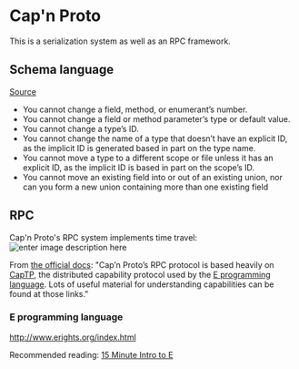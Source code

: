 # Cap'n Proto

This is a serialization system as well as an RPC framework.

## Schema language
[Source](https://capnproto.org/language.html)
- You cannot change a field, method, or enumerant’s number.
- You cannot change a field or method parameter’s type or default value.
- You cannot change a type’s ID.
- You cannot change the name of a type that doesn’t have an explicit ID, as the implicit ID is generated based in part on the type name.
- You cannot move a type to a different scope or file unless it has an explicit ID, as the implicit ID is based in part on the scope’s ID.
- You cannot move an existing field into or out of an existing union, nor can you form a new union containing more than one existing field

## RPC
Cap'n Proto's RPC system implements time travel: ![enter image description here](https://capnproto.org/images/time-travel.png)

From [the official docs](https://capnproto.org/rpc.html): "Cap’n Proto’s RPC protocol is based heavily on [CapTP](http://www.erights.org/elib/distrib/captp/index.html), the distributed capability protocol used by the [E programming language](http://www.erights.org/index.html). Lots of useful material for understanding capabilities can be found at those links."

### E programming language
http://www.erights.org/index.html

Recommended reading: [15 Minute Intro to E](http://www.erights.org/elang/intro/quickE.html)

